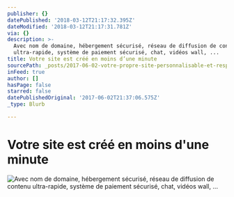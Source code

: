 ```yaml
---
publisher: {}
datePublished: '2018-03-12T21:17:32.395Z'
dateModified: '2018-03-12T21:17:31.781Z'
via: {}
description: >-
  Avec nom de domaine, hébergement sécurisé, réseau de diffusion de contenu
  ultra-rapide, système de paiement sécurisé, chat, vidéos wall, ...
title: Votre site est créé en moins d’une minute
sourcePath: _posts/2017-06-02-votre-propre-site-personnalisable-et-responsive.md
inFeed: true
author: []
hasPage: false
starred: false
datePublishedOriginal: '2017-06-02T21:37:06.575Z'
_type: Blurb

---
```

# **Votre site est créé en moins d'une minute**
![Avec nom de domaine, hébergement sécurisé, réseau de diffusion de contenu ultra-rapide, système de paiement sécurisé, chat, vidéos wall, ...](https://the-grid-user-content.s3-us-west-2.amazonaws.com/42e7ab12-1354-4ec5-ba9d-a750230fd8fe.gif)